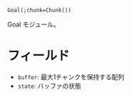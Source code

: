 ```
Goal(;chunk=Chunk())
```

Goal モジュール。

# フィールド

  * `buffer`: 最大1チャンクを保持する配列
  * `state`: バッファの状態
